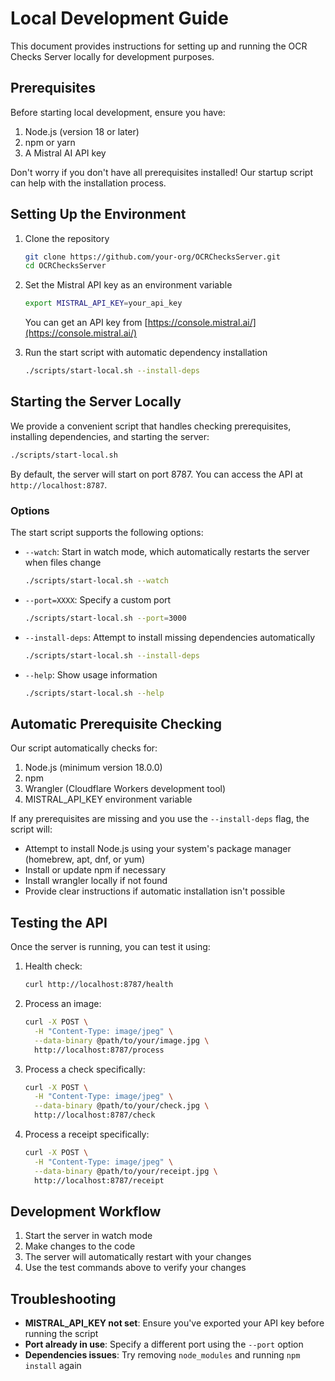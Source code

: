 # Local Development Guide

This document provides instructions for setting up and running the OCR Checks Server locally for development purposes.

## Prerequisites

Before starting local development, ensure you have:

1. Node.js (version 18 or later)
2. npm or yarn
3. A Mistral AI API key 

Don't worry if you don't have all prerequisites installed! Our startup script can help with the installation process.

## Setting Up the Environment

1. Clone the repository
   ```bash
   git clone https://github.com/your-org/OCRChecksServer.git
   cd OCRChecksServer
   ```

2. Set the Mistral API key as an environment variable
   ```bash
   export MISTRAL_API_KEY=your_api_key
   ```
   You can get an API key from [https://console.mistral.ai/](https://console.mistral.ai/)

3. Run the start script with automatic dependency installation
   ```bash
   ./scripts/start-local.sh --install-deps
   ```

## Starting the Server Locally

We provide a convenient script that handles checking prerequisites, installing dependencies, and starting the server:

```bash
./scripts/start-local.sh
```

By default, the server will start on port 8787. You can access the API at `http://localhost:8787`.

### Options

The start script supports the following options:

- `--watch`: Start in watch mode, which automatically restarts the server when files change
  ```bash
  ./scripts/start-local.sh --watch
  ```

- `--port=XXXX`: Specify a custom port
  ```bash
  ./scripts/start-local.sh --port=3000
  ```

- `--install-deps`: Attempt to install missing dependencies automatically
  ```bash
  ./scripts/start-local.sh --install-deps
  ```

- `--help`: Show usage information
  ```bash
  ./scripts/start-local.sh --help
  ```

## Automatic Prerequisite Checking

Our script automatically checks for:

1. Node.js (minimum version 18.0.0)
2. npm
3. Wrangler (Cloudflare Workers development tool)
4. MISTRAL_API_KEY environment variable

If any prerequisites are missing and you use the `--install-deps` flag, the script will:

- Attempt to install Node.js using your system's package manager (homebrew, apt, dnf, or yum)
- Install or update npm if necessary
- Install wrangler locally if not found
- Provide clear instructions if automatic installation isn't possible

## Testing the API

Once the server is running, you can test it using:

1. Health check:
   ```bash
   curl http://localhost:8787/health
   ```

2. Process an image:
   ```bash
   curl -X POST \
     -H "Content-Type: image/jpeg" \
     --data-binary @path/to/your/image.jpg \
     http://localhost:8787/process
   ```

3. Process a check specifically:
   ```bash
   curl -X POST \
     -H "Content-Type: image/jpeg" \
     --data-binary @path/to/your/check.jpg \
     http://localhost:8787/check
   ```

4. Process a receipt specifically:
   ```bash
   curl -X POST \
     -H "Content-Type: image/jpeg" \
     --data-binary @path/to/your/receipt.jpg \
     http://localhost:8787/receipt
   ```

## Development Workflow

1. Start the server in watch mode
2. Make changes to the code
3. The server will automatically restart with your changes
4. Use the test commands above to verify your changes

## Troubleshooting

- **MISTRAL_API_KEY not set**: Ensure you've exported your API key before running the script
- **Port already in use**: Specify a different port using the `--port` option
- **Dependencies issues**: Try removing `node_modules` and running `npm install` again